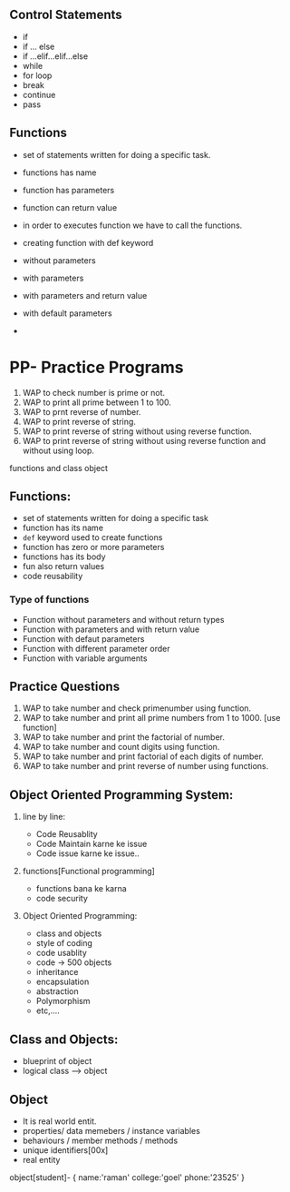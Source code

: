 ## Control Statements

- if
- if ... else
- if ...elif...elif...else
- while
- for loop
- break
- continue
- pass

## Functions

- set of statements written for doing a specific task.
- functions has name
- function has parameters
- function can return value
- in order to executes function we have to call the functions.

- creating function with def keyword
- without parameters
- with parameters
- with parameters and return value
- with default parameters
-

# PP- Practice Programs

1. WAP to check number is prime or not.
2. WAP to print all prime between 1 to 100.
3. WAP to prnt reverse of number.
4. WAP to print reverse of string.
5. WAP to print reverse of string without using reverse function.
6. WAP to print reverse of string without using reverse function and without using loop.

functions and class object

## Functions:

- set of statements written for doing a specific task
- function has its name
- `def` keyword used to create functions
- function has zero or more parameters
- functions has its body
- fun also return values
- code reusability

### Type of functions

- Function without parameters and without return types
- Function with parameters and with return value
- Function with defaut parameters
- Function with different parameter order
- Function with variable arguments

## Practice Questions

1. WAP to take number and check primenumber using function.
2. WAP to take number and print all prime numbers from 1 to 1000.
   [use function]
3. WAP to take number and print the factorial of number.
4. WAP to take number and count digits using function.
5. WAP to take number and print factorial of each digits of number.
6. WAP to take number and print reverse of number using functions.

## Object Oriented Programming System:

1. line by line:

   - Code Reusablity
   - Code Maintain karne ke issue
   - Code issue karne ke issue..

2. functions[Functional programming]

   - functions bana ke karna
   - code security

3. Object Oriented Programming:
   - class and objects
   - style of coding
   - code usablity
   - code -> 500 objects
   - inheritance
   - encapsulation
   - abstraction
   - Polymorphism
   - etc,....

## Class and Objects:

- blueprint of object
- logical
  class --> object

## Object

- It is real world entit.
- properties/ data memebers / instance variables
- behaviours / member methods / methods
- unique identifiers[00x]
- real entity

object[student]- {
name:'raman'
college:'goel'
phone:'23525'
}
